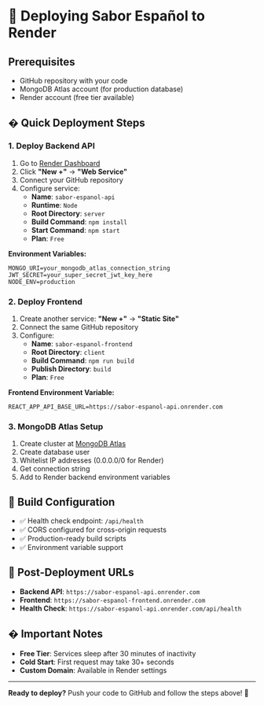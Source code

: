 # 🚀 Deploying Sabor Español to Render

## Prerequisites
- GitHub repository with your code
- MongoDB Atlas account (for production database)
- Render account (free tier available)

## � Quick Deployment Steps

### 1. **Deploy Backend API**
1. Go to [Render Dashboard](https://dashboard.render.com)
2. Click **"New +"** → **"Web Service"**
3. Connect your GitHub repository
4. Configure service:
   - **Name**: `sabor-espanol-api`
   - **Runtime**: `Node`
   - **Root Directory**: `server`
   - **Build Command**: `npm install`
   - **Start Command**: `npm start`
   - **Plan**: `Free`

**Environment Variables:**
```
MONGO_URI=your_mongodb_atlas_connection_string
JWT_SECRET=your_super_secret_jwt_key_here
NODE_ENV=production
```

### 2. **Deploy Frontend**
1. Create another service: **"New +"** → **"Static Site"**
2. Connect the same GitHub repository
3. Configure:
   - **Name**: `sabor-espanol-frontend`
   - **Root Directory**: `client`
   - **Build Command**: `npm run build`
   - **Publish Directory**: `build`
   - **Plan**: `Free`

**Frontend Environment Variable:**
```
REACT_APP_API_BASE_URL=https://sabor-espanol-api.onrender.com
```

### 3. **MongoDB Atlas Setup**
1. Create cluster at [MongoDB Atlas](https://cloud.mongodb.com)
2. Create database user
3. Whitelist IP addresses (0.0.0.0/0 for Render)
4. Get connection string
5. Add to Render backend environment variables

## 🔧 Build Configuration
- ✅ Health check endpoint: `/api/health`
- ✅ CORS configured for cross-origin requests
- ✅ Production-ready build scripts
- ✅ Environment variable support

## 📱 Post-Deployment URLs
- **Backend API**: `https://sabor-espanol-api.onrender.com`
- **Frontend**: `https://sabor-espanol-frontend.onrender.com`
- **Health Check**: `https://sabor-espanol-api.onrender.com/api/health`

## � Important Notes
- **Free Tier**: Services sleep after 30 minutes of inactivity
- **Cold Start**: First request may take 30+ seconds
- **Custom Domain**: Available in Render settings

---
**Ready to deploy?** Push your code to GitHub and follow the steps above! 🚀